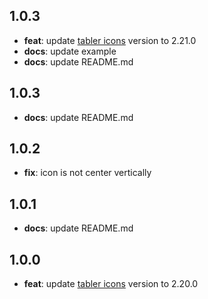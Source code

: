 ## 1.0.3
- **feat**: update [tabler icons](https://tabler-icons.io/) version to 2.21.0
- **docs**: update example
- **docs**: update README.md

## 1.0.3
- **docs**: update README.md

## 1.0.2
- **fix**: icon is not center vertically

## 1.0.1
- **docs**: update README.md

## 1.0.0
- **feat**: update [tabler icons](https://tabler-icons.io/) version to 2.20.0
